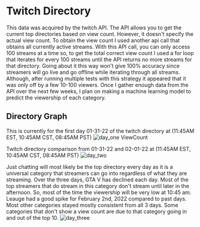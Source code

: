 # Twitch Directory
This data was acquired by the twitch API. The API allows you to get the current top directories based on view count. However, it doesn't specify the actual view count. To obtain the view count I used another api call that obtains all currently active streams. With this API call, you can only access 100 streams at a time so, to get the total correct view count I used a for loop that iterates for every 100 streams until the API returns no more streams for that directory. Going about it this way won't give 100% accuracy since streamers will go live and go offline while iterating through all streams. Although, after running multiple tests with this strategy it appeared that it was only off by a few 10-100 viewers. Once I gather enough data from the API over the next few weeks, I plan on making a machine learning model to predict the viewership of each category.

## Directory Graph 
This is currently for the first day 01-31-22 of the twitch directory at (11:45AM EST, 10:45AM CST, 08:45AM PST)
![day_one ViewCount](https://user-images.githubusercontent.com/88803320/151845360-33f9e870-cccf-436d-b743-75467aeb831a.png)


Twitch directory comparison from 01-31-22 and 02-01-22 at (11:45AM EST, 10:45AM CST, 08:45AM PST)
![day_two](https://user-images.githubusercontent.com/88803320/152016936-afa46a0d-ceb4-4c31-acc7-81ef7ac1c3f7.png)

Just chatting will most likely be the top directory every day as it is a universal category that streamers can go into regardless of what they are streaming. Over the three days, GTA V has declined each day. Most of the top streamers that do stream in this category don't stream until later in the afternoon. So, most of the time the viewership will be very low at 10:45 am. Leauge had a good spike for February 2nd, 2022 compared to past days. Most other categories stayed mostly consistent from all 3 days. Some categories that don't show a view count are due to that category going in and out of the top 10.
![day_three](https://user-images.githubusercontent.com/88803320/152199209-46831579-c057-4671-b250-17710af0dbbb.png)
